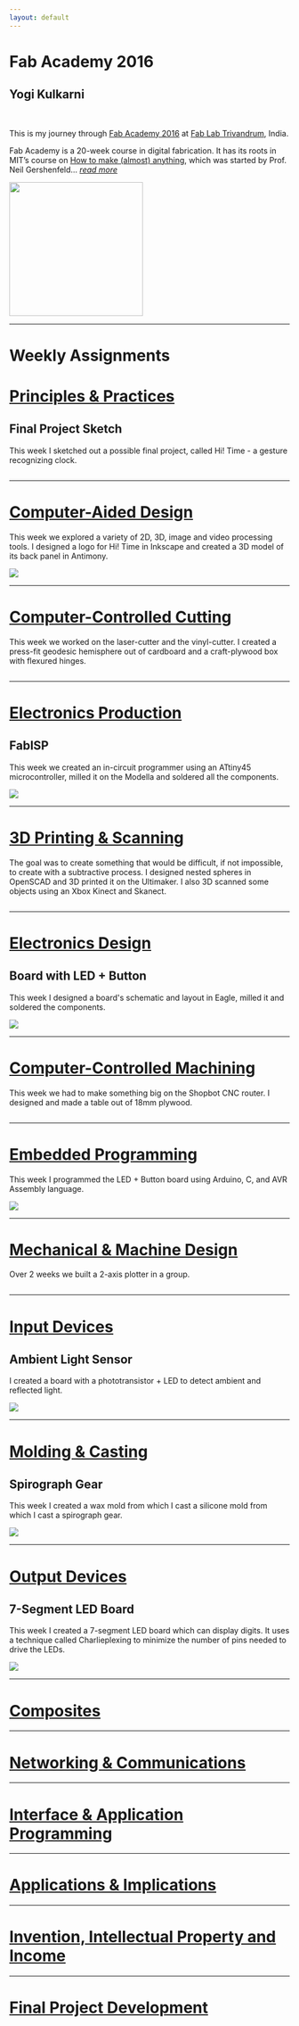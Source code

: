 ```yaml
---
layout: default
---
```



<div class="row">
	<div class="col-md-9">
		<h1>Fab Academy 2016</h1>
		<h2 class="text-muted">Yogi Kulkarni</h2>
		&nbsp;
		<p>
			This is my journey through <a href="http://archive.fabacademy.org/archives/2016/master/">Fab Academy 2016</a> 
			at <a href="https://www.fablabs.io/fablabtrivandrum">Fab Lab Trivandrum</a>, India.		
		</p>
		<p>
			Fab Academy is a 20-week course in digital fabrication. It has its roots in MIT’s course on 
		   <a href="http://fab.cba.mit.edu/classes/863.14/">How to make (almost) anything</a>, which was started by Prof. Neil 
		   Gershenfeld... <a href="fabacademy.html"><span style="font-style:italic">read more</span></a>
		</p>
	</div>
	<div class="col-md-3">
		<img src="images/yogi.jpg" height="240" class="pull-right"/>	
	</div>
</div>

<hr/>

<div class="row">
	<div class="col-md-12 bottom-buffer">
		<h1>Weekly Assignments</h1>
	</div>
</div>

<div class="row">
	<div class="col-md-7 col-md-push-5">
		<a href="w1-principles.html"><h1>Principles & Practices</h1></a>
		<h2 class="text-muted">Final Project Sketch</h2>
		<p>
			This week I sketched out a possible final project, called Hi! Time - a gesture recognizing clock. 
		</p>
	</div>
	<div class="col-md-5 col-md-pull-7">
		<a href="w1-principles.html"><img class="img-responsive" src="images/clock.jpg" alt=""></a>
	</div>
</div>

<hr/>

<div class="row">
	<div class="col-md-7">
		<a href="w2-cad.html"><h1>Computer-Aided Design</h1></a>
		<p>
			This week we explored a variety of 2D, 3D, image and video processing tools. I designed a logo for 
			Hi! Time in Inkscape and created a 3D model of its back panel in Antimony. 
		</p>
	</div>
	<div class="col-md-5">
      <a href="w2-cad.html">
         <img src="images/cad.jpg" class="img-responsive" />
      </a>
	</div>
</div>

<hr/>

<div class="row">
	<div class="col-md-7 col-md-push-5">
		<a href="w3-cutting.html"><h1>Computer-Controlled Cutting</h1></a>
		<p>
			This week we worked on the laser-cutter and the vinyl-cutter. I created a press-fit geodesic hemisphere out 
			of cardboard and a craft-plywood box with flexured hinges.  
		</p>
	</div>
	<div class="col-md-5 col-md-pull-7">
		<a href="w3-cutting.html"><img class="img-responsive" src="images/w3-cutting.jpg" alt=""></a>
	</div>
</div>

<hr/>

<div class="row">
	<div class="col-md-7">
		<a href="w4-eprod.html"><h1>Electronics Production</h1></a>
		<h2 class="text-muted">FabISP</h2>
		<p>
			This week we created an in-circuit programmer using an ATtiny45 microcontroller, milled it on the Modella and soldered all the components.
		</p>
	</div>
	<div class="col-md-5">
      <a href="w3-eprod.html">
         <img src="images/fabisp.jpg" class="img-responsive" />
      </a>
	</div>
</div>

<hr/>

<div class="row">
	<div class="col-md-7 col-md-push-5">
		<a href="w5-3d.html"><h1>3D Printing & Scanning</h1></a>
		<p>
			The goal was to create something that would be difficult, if not impossible, to create with a subtractive process.
			I designed nested spheres in OpenSCAD and 3D printed it on the Ultimaker. I also 3D scanned some objects using an Xbox Kinect and Skanect.      
		</p>
	</div>
	<div class="col-md-5 col-md-pull-7">
		<a href="w5-3d.html"><img class="img-responsive" src="images/w5.jpg" alt=""></a>
	</div>
</div>


<hr/>

<div class="row">
	<div class="col-md-7">
		<a href="w6-edesign.html"><h1>Electronics Design</h1></a>
		<h2 class="text-muted">Board with LED + Button</h2>
		<p>
			This week I designed a board's schematic and layout in Eagle, milled it and soldered the components.   
		</p>
	</div>
	<div class="col-md-5">
      <a href="w6-edesign.html">
         <img src="images/w6-final-board.jpg" class="img-responsive" />
      </a>
	</div>
</div>


<hr/>

<div class="row">
	<div class="col-md-7 col-md-push-5">
		<a href="w7-machining.html"><h1>Computer-Controlled Machining </h1></a>
		<p>
			This week we had to make something big on the Shopbot CNC router. I designed and made a table out of 18mm plywood.  
		</p>
	</div>
	<div class="col-md-5 col-md-pull-7">
		<a href="w7-machining.html"><img class="img-responsive" src="images/w7-table.jpg" alt=""></a>
	</div>
</div>


<hr/>

<div class="row">
	<div class="col-md-7">
		<a href="w8-embedded.html"><h1>Embedded Programming</h1></a>
		<p>
			This week I programmed the LED + Button board using Arduino, C, and AVR Assembly language. 
		</p>
	</div>
	<div class="col-md-5">
      <a href="w8-embedded.html">
         <img src="images/w8-hello-led-blinking.jpg" class="img-responsive" />
      </a>
	</div>
</div>


<hr/>

<div class="row">
	<div class="col-md-7 col-md-push-5">
		<a href="w10-machine.html"><h1>Mechanical & Machine Design</h1></a>
		<p>
			Over 2 weeks we built a 2-axis plotter in a group.   
		</p>
	</div>
	<div class="col-md-5 col-md-pull-7">
		<a href="w10-machine.html"><img class="img-responsive" src="images/w10-machine-hero-shot.jpg" alt=""></a>
	</div>
</div>



<hr/>

<div class="row">
	<div class="col-md-7">
		<a href="w12-input.html"><h1>Input Devices</h1></a>
		<h2 class="text-muted">Ambient Light Sensor</h2>
		<p>
			I created a board with a phototransistor + LED to detect ambient and reflected light.  
		</p>
	</div>
	<div class="col-md-5">
      <a href="w12-input.html">
         <img src="images/w12-inputs-hero.jpg" class="img-responsive" />
      </a>
	</div>
</div>



<hr/>

<div class="row">
	<div class="col-md-7 col-md-push-5">
		<a href="w13-molding.html"><h1>Molding & Casting</h1></a>
		<h2 class="text-muted">Spirograph Gear</h2>
		<p>
			This week I created a wax mold from which I cast a silicone mold from which I cast a spirograph gear. 
		</p>
	</div>
	<div class="col-md-5 col-md-pull-7">
      <a href="w13-molding.html">
         <img src="images/w13-all-3.jpg" class="img-responsive" />
      </a>
	</div>
</div>



<hr/>

<div class="row">
	<div class="col-md-7">
		<a href="w14-output.html"><h1>Output Devices</h1></a>
		<h2 class="text-muted">7-Segment LED Board</h2>
		<p>
		    This week I created a 7-segment LED board which can display digits. It uses a technique called Charlieplexing to 
		     minimize the number of pins needed to drive the LEDs.
		</p>
	</div>
	<div class="col-md-5">
      <a href="w14-output.html">
         <img src="images/w14-7segment-index-page.jpg" class="img-responsive" />
      </a>
	</div>
</div>

<hr/>

<div class="row">
	<div class="col-md-7 col-md-push-5">
		<a href=""><h1>Composites</h1></a>
		<p>
		</p>
	</div>
	<div class="col-md-5 col-md-pull-7">
	</div>
</div>



<hr/>

<div class="row">
	<div class="col-md-7">
		<a href=""><h1>Networking & Communications</h1></a>
		<p>
		</p>
	</div>
	<div class="col-md-5">
      <a href="">
      </a>
	</div>
</div>


<hr/>

<div class="row">
	<div class="col-md-7 col-md-push-5">
		<a href=""><h1>Interface & Application Programming</h1></a>
		<p>
		</p>
	</div>
	<div class="col-md-5 col-md-pull-7">
	</div>
</div>



<hr/>

<div class="row">
	<div class="col-md-7">
		<a href=""><h1>Applications & Implications</h1></a>
		<p>
		</p>
	</div>
	<div class="col-md-5">
      <a href="">
      </a>
	</div>
</div>

<hr/>

<div class="row">
	<div class="col-md-7 col-md-push-5">
		<a href=""><h1>Invention, Intellectual Property and Income</h1></a>
		<p>
		</p>
	</div>
	<div class="col-md-5 col-md-pull-7">
	</div>
</div>



<hr/>

<div class="row">
	<div class="col-md-7">
		<a href=""><h1>Final Project Development</h1></a>
		<p>
		</p>
	</div>
	<div class="col-md-5">
      <a href="">
      </a>
	</div>
</div>


<!--
[FabAcademy]: http://fabacademy.org
[FabLabs]: http://archive.fabacademy.org/archives/2016/master/labs.html
[HTMAA]: http://fab.cba.mit.edu/classes/863.14/
[ProfNeil]: http://ng.cba.mit.edu/
[CBA]: http://cba.mit.edu/
[FabAcademy2016]: http://archive.fabacademy.org/archives/2016/master/
[Schedule]: http://archive.fabacademy.org/archives/2016/master/schedule.html
[2015Projects]: http://fabacademy.org/archives/2015/students/index.html
[SolidConTalk]: https://www.youtube.com/watch?v=L0RDrSKenGo
[EdgeInterview]: https://edge.org/conversation/neil_gershenfeld-digital-reality
[FabBook]: https://books.google.co.in/books?id=Zw0j50HDwYUC&lpg=PP1&pg=PP9#v=onepage&q&f=false

[ProfNeil]: http://ng.cba.mit.edu/
[CBA]: http://cba.mit.edu/
[FabAcademy2016]: http://archive.fabacademy.org/archives/2016/master/
[Schedule]: http://archive.fabacademy.org/archives/2016/master/schedule.html
[2015Projects]: http://fabacademy.org/archives/2015/students/index.html
[SolidConTalk]: https://www.youtube.com/watch?v=L0RDrSKenGo
[EdgeInterview]: https://edge.org/conversation/neil_gershenfeld-digital-reality
[FabBook]: https://books.google.co.in/books?id=Zw0j50HDwYUC&lpg=PP1&pg=PP9#v=onepage&q&f=false
[FabLabTvm]: https://www.fablabs.io/fablabtrivandrum
-->
